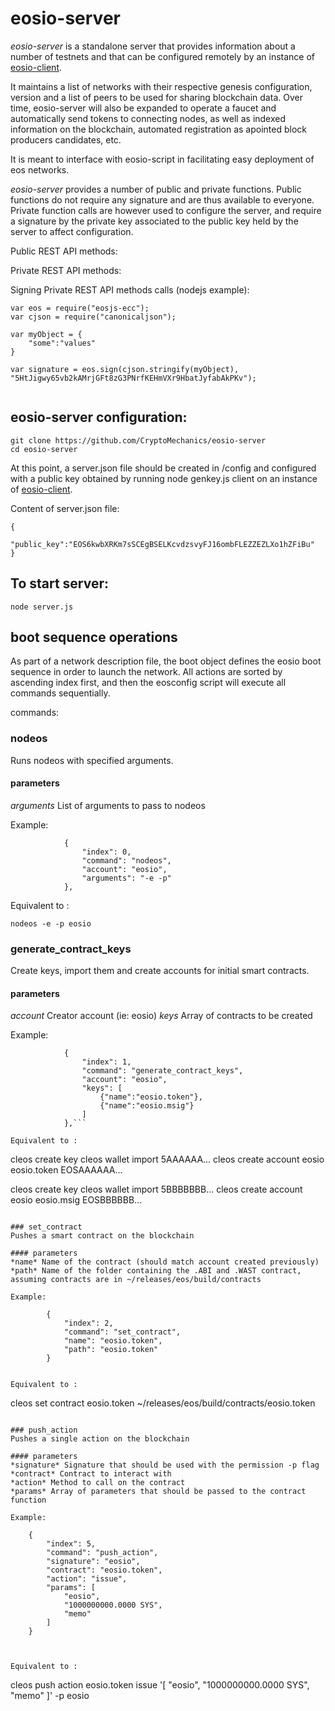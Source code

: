 # eosio-server


*eosio-server* is a standalone server that provides information about a number of testnets and that can be configured remotely by an instance of [eosio-client](https://github.com/CryptoMechanics/eosio-client).

It maintains a list of networks with their respective genesis configuration, version and a list of peers to be used for sharing blockchain data. Over time, eosio-server will also be expanded to operate a faucet and automatically send tokens to connecting nodes, as well as indexed information on the blockchain, automated registration as apointed block producers candidates, etc.

It is meant to interface with eosio-script in facilitating easy deployment of eos networks.

*eosio-server* provides a number of public and private functions. Public functions do not require any signature and are thus available to everyone. Private function calls are however used to configure the server, and require a signature by the private key associated to the public key held by the server to affect configuration.

Public REST API methods:



Private REST API methods:


Signing Private REST API methods calls (nodejs example):

```
var eos = require("eosjs-ecc");
var cjson = require("canonicaljson");

var myObject = {
	"some":"values"
}

var signature = eos.sign(cjson.stringify(myObject), "5HtJigwy65vb2kAMrjGFt8zG3PNrfKEHmVXr9HbatJyfabAkPKv");


```

## eosio-server configuration:

```
git clone https://github.com/CryptoMechanics/eosio-server
cd eosio-server
```

At this point, a server.json file should be created in /config and configured with a public key obtained by running node genkey.js client on an instance of [eosio-client](https://github.com/CryptoMechanics/eosio-client).

Content of server.json file:

```
{
	"public_key":"EOS6kwbXRKm7sSCEgBSELKcvdzsvyFJ16ombFLEZZEZLXo1hZFiBu"
}
```

## To start server:

```
node server.js

```

## boot sequence operations

As part of a network description file, the boot object defines the eosio boot sequence in order to launch the network. All actions are sorted by ascending index first, and then the eosconfig script will execute all commands sequentially.


commands:

### nodeos
Runs nodeos with specified arguments.

#### parameters
*arguments* List of arguments to pass to nodeos


Example:
```
			{
				"index": 0,
				"command": "nodeos",
				"account": "eosio",
				"arguments": "-e -p"
			},
```

Equivalent to : 
```
nodeos -e -p eosio
```

### generate_contract_keys
Create keys, import them and create accounts for initial smart contracts.

#### parameters
*account* Creator account (ie: eosio)
*keys* Array of contracts to be created

Example:
```
			{
				"index": 1,
				"command": "generate_contract_keys",
				"account": "eosio",
				"keys": [
					{"name":"eosio.token"},
					{"name":"eosio.msig"}
				]
			},```

Equivalent to : 
```
cleos create key
cleos wallet import 5AAAAAA...
cleos create account eosio eosio.token EOSAAAAAA...

cleos create key
cleos wallet import 5BBBBBBB...
cleos create account eosio eosio.msig EOSBBBBBB...

```

### set_contract
Pushes a smart contract on the blockchain

#### parameters
*name* Name of the contract (should match account created previously)
*path* Name of the folder containing the .ABI and .WAST contract, assuming contracts are in ~/releases/eos/build/contracts

Example:
```
			{
				"index": 2,
				"command": "set_contract",
				"name": "eosio.token",
				"path": "eosio.token"
			}
```

Equivalent to : 
```
cleos set contract eosio.token ~/releases/eos/build/contracts/eosio.token
```

### push_action
Pushes a single action on the blockchain

#### parameters
*signature* Signature that should be used with the permission -p flag
*contract* Contract to interact with
*action* Method to call on the contract
*params* Array of parameters that should be passed to the contract function

Example:
```
		{
			"index": 5,
			"command": "push_action",
			"signature": "eosio",
			"contract": "eosio.token",
			"action": "issue",
			"params": [
				"eosio",
				"1000000000.0000 SYS", 
				"memo"
			]
		}
```


Equivalent to : 
```
cleos push action eosio.token issue '[ "eosio", "1000000000.0000 SYS", "memo" ]' -p eosio
```
